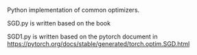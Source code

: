 Python implementation of common optimizers.

SGD.py is written based on the book <deep learning>

SGD1.py is written based on the pytorch document in https://pytorch.org/docs/stable/generated/torch.optim.SGD.html
